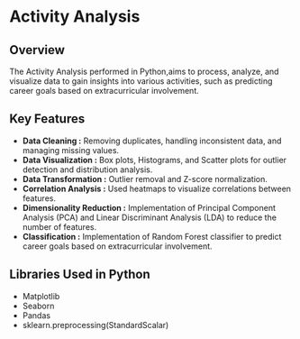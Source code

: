 <h1>Activity Analysis</h1>
<h2>Overview</h2>
<div>
  The Activity Analysis performed in Python,aims to process, analyze, and visualize data to gain insights into various activities, such as predicting career goals based on extracurricular involvement.
</div>

<h2>Key Features</h2>
<div>
  <ul>
    <li><b>Data Cleaning :</b> Removing duplicates, handling inconsistent data, and managing missing values.</li>
    <li><b>Data Visualization :</b> Box plots, Histograms, and Scatter plots for outlier detection and distribution analysis.</li>
    <li><b>Data Transformation :</b> Outlier removal and Z-score normalization.</li>
    <li><b>Correlation Analysis :</b> Used heatmaps to visualize correlations between features.</li>
    <li><b>Dimensionality Reduction :</b> Implementation of Principal Component Analysis (PCA) and Linear Discriminant Analysis (LDA) to reduce the number of features.</li>
    <li><b>Classification :</b> Implementation of Random Forest classifier to predict career goals based on extracurricular involvement.</li>
  </ul>
</div>

<h2>Libraries Used in Python</h2>
<div>
  <ul>
    <li>Matplotlib</li>
    <li>Seaborn</li>
    <li>Pandas</li>
    <li>sklearn.preprocessing(StandardScalar)</li>
  </ul>
</div>

<br>

